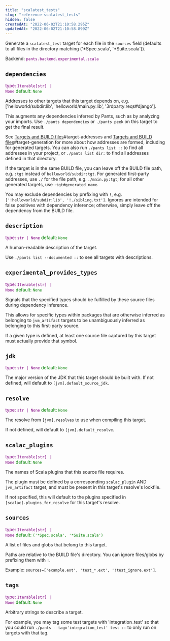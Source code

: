 ```yaml
---
title: "scalatest_tests"
slug: "reference-scalatest_tests"
hidden: false
createdAt: "2022-06-02T21:10:58.295Z"
updatedAt: "2022-06-02T21:10:58.899Z"
---
```

Generate a `scalatest_test` target for each file in the `sources` field (defaults to all files in the directory matching ('*Spec.scala', '*Suite.scala')).

Backend: <span style="color: purple"><code>pants.backend.experimental.scala</code></span>

## <code>dependencies</code>

<span style="color: purple">type: <code>Iterable[str] | None</code></span>
<span style="color: green">default: <code>None</code></span>

Addresses to other targets that this target depends on, e.g. ['helloworld/subdir:lib', 'helloworld/main.py:lib', '3rdparty:reqs#django'].

This augments any dependencies inferred by Pants, such as by analyzing your imports. Use `./pants dependencies` or `./pants peek` on this target to get the final result.

See [Targets and BUILD files](doc:targets)#target-addresses and [Targets and BUILD files](doc:targets)#target-generation for more about how addresses are formed, including for generated targets. You can also run `./pants list ::` to find all addresses in your project, or `./pants list dir:` to find all addresses defined in that directory.

If the target is in the same BUILD file, you can leave off the BUILD file path, e.g. `:tgt` instead of `helloworld/subdir:tgt`. For generated first-party addresses, use `./` for the file path, e.g. `./main.py:tgt`; for all other generated targets, use `:tgt#generated_name`.

You may exclude dependencies by prefixing with `!`, e.g. `['!helloworld/subdir:lib', '!./sibling.txt']`. Ignores are intended for false positives with dependency inference; otherwise, simply leave off the dependency from the BUILD file.

## <code>description</code>

<span style="color: purple">type: <code>str | None</code></span>
<span style="color: green">default: <code>None</code></span>

A human-readable description of the target.

Use `./pants list --documented ::` to see all targets with descriptions.

## <code>experimental_provides_types</code>

<span style="color: purple">type: <code>Iterable[str] | None</code></span>
<span style="color: green">default: <code>None</code></span>

Signals that the specified types should be fulfilled by these source files during dependency inference.

This allows for specific types within packages that are otherwise inferred as belonging to `jvm_artifact` targets to be unambiguously inferred as belonging to this first-party source.

If a given type is defined, at least one source file captured by this target must actually provide that symbol.

## <code>jdk</code>

<span style="color: purple">type: <code>str | None</code></span>
<span style="color: green">default: <code>None</code></span>

The major version of the JDK that this target should be built with. If not defined, will default to `[jvm].default_source_jdk`.

## <code>resolve</code>

<span style="color: purple">type: <code>str | None</code></span>
<span style="color: green">default: <code>None</code></span>

The resolve from `[jvm].resolves` to use when compiling this target.

If not defined, will default to `[jvm].default_resolve`.

## <code>scalac_plugins</code>

<span style="color: purple">type: <code>Iterable[str] | None</code></span>
<span style="color: green">default: <code>None</code></span>

The names of Scala plugins that this source file requires.

The plugin must be defined by a corresponding `scalac_plugin` AND `jvm_artifact` target, and must be present in this target's resolve's lockfile.

If not specified, this will default to the plugins specified in `[scalac].plugins_for_resolve` for this target's resolve.

## <code>sources</code>

<span style="color: purple">type: <code>Iterable[str] | None</code></span>
<span style="color: green">default: <code>(&#x27;&ast;Spec.scala&#x27;, &#x27;&ast;Suite.scala&#x27;)</code></span>

A list of files and globs that belong to this target.

Paths are relative to the BUILD file's directory. You can ignore files/globs by prefixing them with `!`.

Example: `sources=['example.ext', 'test_*.ext', '!test_ignore.ext']`.

## <code>tags</code>

<span style="color: purple">type: <code>Iterable[str] | None</code></span>
<span style="color: green">default: <code>None</code></span>

Arbitrary strings to describe a target.

For example, you may tag some test targets with 'integration_test' so that you could run `./pants --tag='integration_test' test ::` to only run on targets with that tag.